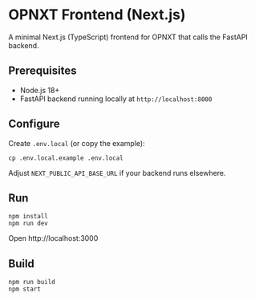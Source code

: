 # OPNXT Frontend (Next.js)

A minimal Next.js (TypeScript) frontend for OPNXT that calls the FastAPI backend.

## Prerequisites

- Node.js 18+
- FastAPI backend running locally at `http://localhost:8000`

## Configure

Create `.env.local` (or copy the example):

```
cp .env.local.example .env.local
```

Adjust `NEXT_PUBLIC_API_BASE_URL` if your backend runs elsewhere.

## Run

```
npm install
npm run dev
```

Open http://localhost:3000

## Build

```
npm run build
npm start
```
